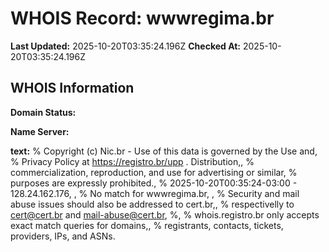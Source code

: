 # WHOIS Record: wwwregima.br

**Last Updated:** 2025-10-20T03:35:24.196Z
**Checked At:** 2025-10-20T03:35:24.196Z

## WHOIS Information

**Domain Status:** 

**Name Server:** 

**text:** % Copyright (c) Nic.br - Use of this data is governed by the Use and, % Privacy Policy at https://registro.br/upp . Distribution,, % commercialization, reproduction, and use for advertising or similar, % purposes are expressly prohibited., % 2025-10-20T00:35:24-03:00 - 128.24.162.176, , % No match for wwwregima.br, , % Security and mail abuse issues should also be addressed to cert.br,, % respectivelly to cert@cert.br and mail-abuse@cert.br, %, % whois.registro.br only accepts exact match queries for domains,, % registrants, contacts, tickets, providers, IPs, and ASNs.

